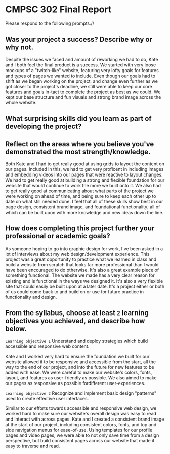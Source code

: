 # CMPSC 302 Final Report

Please respond to the following prompts.//

## Was your project a success? Describe why or why not.

Despite the issues we faced and amount of reworking we had to do, Kate and I both feel the final product is a success. We started with very loose mockups of a "twitch-like" website, featuring very lofty goals for features and types of pages we wanted to include. Even though our goals had to shift as we began working on the project, and change even further as we got closer to the project's deadline, we still were able to keep our core features and goals in-tact to complete the project as best as we could. We kept our base structure and fun visuals and strong brand image across the whole website. 

## What surprising skills did you learn as part of developing the project?



## Reflect on the areas where you believe you've demonstrated the most strength/knowledge.

Both Kate and I had to get really good at using grids to layout the content on our pages. Included in this, we had to get very proficent in including images and embedding videos into our pages that were reactive to layout changes. We had to get really good at building a strong and flexible foundation for our website that would continue to work the more we built onto it. We also had to get really good at communicating about what parts of the project we were working on ahead of time, and being sure to keep each other up to date on what still needed done. I feel that all of these skills show best in our page design, consistent brand image, and foundational functionality; all of which can be built upon with more knowledge and new ideas down the line. 

## How does completing this project further your professional or academic goals?

As someone hoping to go into graphic design for work, I've been asked in a lot of interviews about my web design/development experience. This project was a great opportunity to practice what we learned in class and build a website from scratch that looks far more professional than I would have been encouraged to do otherwise. It's also a great example piece of something functional. The website we made has a very clear reason for existing and is functional in the ways we designed it. It's also a very flexible site that could easily be built upon at a later date. It's a project either or both of us could come back to and build on or use for future practice in functionality and design. 

## From the syllabus, choose at least `2` learning objectives you achieved, and describe how below.

`Learning objective 1`
Understand and deploy strategies which build accessible and responsive web content.

Kate and I worked very hard to ensure the foundation we built for our website allowed it to be responsive and accessible from the start, all the way to the end of our project, and into the future for new features to be added with ease. We were careful to make our website's colors, fonts, layout, and features as user-friendly as possible. We also aimed to make our pages as responsive as possible fordifferent user-experiences. 


`Learning objective 2`
Recognize and implement basic design "patterns" used to create effective user interfaces.

Similar to our efforts towards accessible and responsive web design, we worked hard to make sure our website's overall design was easy to read and interact with across pages. Kate and I created a consistent brand image at the start of our project, including consistent colors, fonts, and top and side navigation menus for ease-of-use. Using templates for our profile pages and video pages, we were able to not only save time from a design perspective, but build consistent pages across our website that made it easy to traverse and read. 
